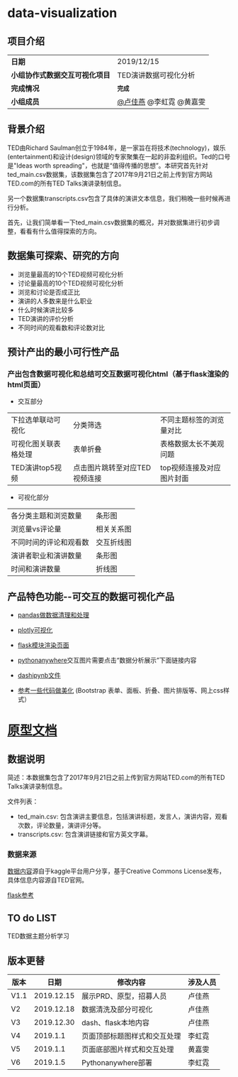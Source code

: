 # data-visualization


## 项目介绍
<table>
    <tr>
        <td><b>日期</b></td>
        <td>2019/12/15</td>   
    </tr>
    <tr>
        <td><b>小组协作式数据交互可视化项目</b></td>
        <td> TED演讲数据可视化分析</td>   
    </tr>
	<tr>
        <td><b>完成情况</b></td>
        <td><b><code>完成</code></b></td>
    </tr>    
    <tr>
        <td rowspan="3"><b>小组成员</b></td>
        <td><a href="https://gitee.com/lujiayan">@卢佳燕</a> @李虹霓  @黄嘉雯</td>
	    
</table>

## 背景介绍
TED由Richard Saulman创立于1984年，是一家旨在将技术(technology)，娱乐(entertainment)和设计(design)领域的专家聚集在一起的非盈利组织。Ted的口号是"Ideas worth spreading"，也就是“值得传播的思想”。本研究首先针对ted_main.csv数据集，该数据集包含了2017年9月21日之前上传到官方网站TED.com的所有TED Talks演讲录制信息。

另一个数据集transcripts.csv包含了具体的演讲文本信息，我们稍晚一些时候再进行分析。

首先，让我们简单看一下ted_main.csv数据集的概况，并对数据集进行初步调整，看看有什么值得探索的方向。

## 数据集可探索、研究的方向
* 浏览量最高的10个TED视频可视化分析
* 讨论量最高的10个TED视频可视化分析
* 浏览和讨论是否成正比
* 演讲的人多数来是什么职业
* 什么时候演讲比较多
* TED演讲的评价分析
* 不同时间的观看数和评论数对比

## 预计产出的最小可行性产品
### 产出包含数据可视化和总结可交互数据可视化html（基于flask渲染的html页面）
* 交互部分
<table>
    <tr>
        <td>下拉选单联动可视化</td>
        <td>分类筛选</td>
		<td>不同主题标签的浏览量对比</td>   
    </tr>
	<tr>
        <td>可视化图关联表格处理</td>
        <td>表单折叠</td>
		<td>表格数据太长不美观问题</td>   
    </tr>
    <tr>
        <td>TED演讲top5视频</td>
        <td>点击图片跳转至对应TED视频连接</td>
	<td>top视频连接及对应图片封面</td>   
    </tr>
</table>
	
* 可视化部分
<table>
    <tr>
	     <td>各分类主题和浏览数量</td>
		 <td>条形图</td>
	</tr>
	<tr>
	     <td>浏览量vs评论量</td>
		 <td>相关关系图</td>
	</tr>
	<tr>
		 <td>不同时间的评论和观看数</td>
		 <td>交互折线图</td>
	</tr>
	<tr>
		 <td>演讲者职业和演讲数量</td>
		 <td>条形图</td>
	</tr>
	<tr>
		 <td>时间和演讲数量</td>
		 <td>折线图</td>
	</tr>
</table>



## 产品特色功能--可交互的数据可视化产品
* [pandas做数据清理和处理](https://github.com/LuJIAYan/data-visualization/blob/master/data/tedtalk/ted_clean2tu%20-%20%E5%B9%B4%E4%BB%BD.ipynb)
* [plotly可视化](https://github.com/LuJIAYan/data-visualization/tree/master/plotly%20html)
* [flask模块渲染页面](https://github.com/LuJIAYan/data-visualization/tree/master/flask_final) 
* [pythonanywhere](http://lhn.pythonanywhere.com/)交互图片需要点击“数据分析展示”下面链接内容
* [dashipynb文件](https://github.com/LuJIAYan/data-visualization/tree/master/dash)

* [参考一些代码做美化](https://www.runoob.com/bootstrap/bootstrap-tutorial.html)  (Bootstrap 表单、面板、折叠、图片排版等、网上css样式）

# [原型文档](https://lujiayan.github.io/data-visualization/Axure/#g=1&p=%E9%A6%96%E9%A1%B5)

## 数据说明
简述：本数据集包含了2017年9月21日之前上传到官方网站TED.com的所有TED Talks演讲录制信息。

文件列表：

* ted_main.csv: 包含演讲主要信息，包括演讲标题，发言人，演讲内容，观看次数，评论数量，演讲评分等。
* transcripts.csv: 包含演讲链接和官方英文字幕。

### 数据来源
[数据内容](https://www.kaggle.com/rounakbanik/ted-talks)源自于kaggle平台用户分享，基于Creative Commons License发布，具体信息内容源自TED官网。

[flask参考](https://segmentfault.com/a/1190000017330435)

## TO do LIST
TED数据主题分析学习

## <a>版本更替</a>
版本|日期 | 修改内容 | 涉及人员
-|-|-|-
V1.1|2019.12.15 | 展示PRD、原型，招募人员| 卢佳燕
V2|2019.12.18 | 数据清洗及部分可视化| 卢佳燕
V3|2019.12.30 | dash、flask本地内容| 卢佳燕
V4|2019.1.1 | 页面顶部标题图样式和交互处理| 李虹霓
V5|2019.1.1 | 页面底部图片样式和交互处理| 黄嘉雯
V6|2019.1.5 | Pythonanywhere部署| 李虹霓

